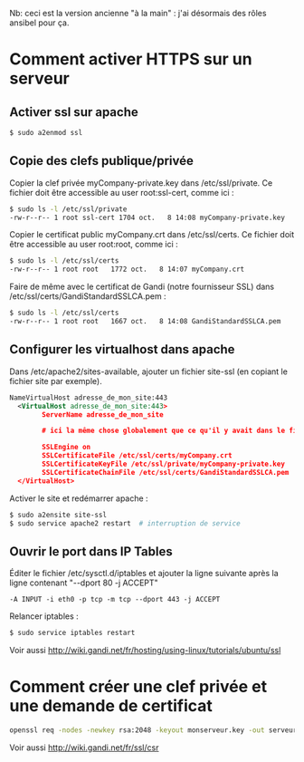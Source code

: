 Nb: ceci est la version ancienne "à la main" : j'ai désormais des rôles ansibel pour ça.


# Comment activer HTTPS sur un serveur
## Activer ssl sur apache
````bash
$ sudo a2enmod ssl
````

## Copie des clefs publique/privée
Copier la clef privée myCompany-private.key dans /etc/ssl/private. Ce fichier doit être accessible au user root:ssl-cert, comme ici :
````bash
$ sudo ls -l /etc/ssl/private
-rw-r--r-- 1 root ssl-cert 1704 oct.   8 14:08 myCompany-private.key
````

Copier le certificat public myCompany.crt dans /etc/ssl/certs. Ce fichier doit être accessible au user root:root, comme ici :
````bash
$ sudo ls -l /etc/ssl/certs
-rw-r--r-- 1 root root   1772 oct.   8 14:07 myCompany.crt
````

Faire de même avec le certificat de Gandi (notre fournisseur SSL) dans /etc/ssl/certs/GandiStandardSSLCA.pem :
````bash
$ sudo ls -l /etc/ssl/certs
-rw-r--r-- 1 root root   1667 oct.   8 14:08 GandiStandardSSLCA.pem
````

## Configurer les virtualhost dans apache
Dans /etc/apache2/sites-available, ajouter un fichier site-ssl (en copiant le fichier site par exemple).
````xml
NameVirtualHost adresse_de_mon_site:443
  <VirtualHost adresse_de_mon_site:443>
        ServerName adresse_de_mon_site

        # ici la même chose globalement que ce qu'il y avait dans le fichier site

        SSLEngine on
        SSLCertificateFile /etc/ssl/certs/myCompany.crt
        SSLCertificateKeyFile /etc/ssl/private/myCompany-private.key
        SSLCertificateChainFile /etc/ssl/certs/GandiStandardSSLCA.pem
  </VirtualHost>
````

Activer le site et redémarrer apache :
````bash
$ sudo a2ensite site-ssl
$ sudo service apache2 restart  # interruption de service
````

## Ouvrir le port dans IP Tables
Éditer le fichier /etc/sysctl.d/iptables et ajouter la ligne suivante après la ligne contenant "--dport 80 -j ACCEPT"
````
-A INPUT -i eth0 -p tcp -m tcp --dport 443 -j ACCEPT
````

Relancer iptables :
````bash
$ sudo service iptables restart
````

Voir aussi http://wiki.gandi.net/fr/hosting/using-linux/tutorials/ubuntu/ssl

# Comment créer une clef privée et une demande de certificat
````bash
openssl req -nodes -newkey rsa:2048 -keyout monserveur.key -out serveur.csr
````

Voir aussi http://wiki.gandi.net/fr/ssl/csr
